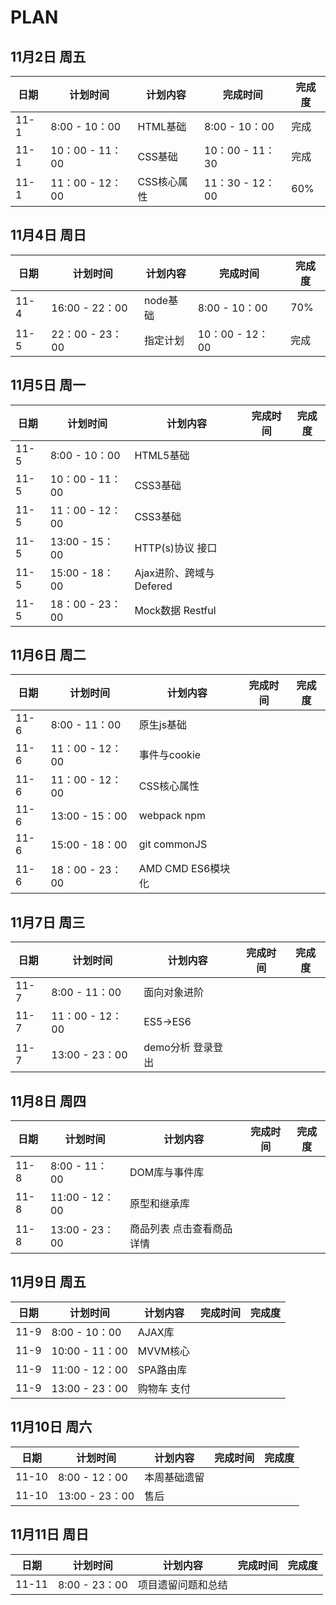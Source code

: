 # PLAN

## 11月2日 周五
日期 | 计划时间 | 计划内容 | 完成时间 | 完成度
-- | -- | -- | -- | --
11-1 | 8:00 - 10：00 | HTML基础 | 8:00 - 10：00 | 完成
11-1 | 10：00 - 11：00 | CSS基础 | 10：00 - 11：30 | 完成
11-1 | 11：00 - 12：00 | CSS核心属性 | 11：30 - 12：00 | 60%

## 11月4日 周日
日期 | 计划时间 | 计划内容 | 完成时间 | 完成度
|-- | -- | -- | -- | --|
11-4 | 16:00 - 22：00 | node基础 | 8:00 - 10：00 |  70%
11-5 | 22：00 - 23：00 | 指定计划 | 10：00 - 12：00 | 完成

## 11月5日 周一
日期 | 计划时间 | 计划内容 | 完成时间 | 完成度
|-- | -- | -- | -- | --|
11-5 | 8:00 - 10：00 | HTML5基础 |  |
11-5 | 10：00 - 11：00 | CSS3基础 |  |
11-5 | 11：00 - 12：00 | CSS3基础 |  |
11-5 | 13:00 - 15：00 | HTTP(s)协议 接口 |  |
11-5 | 15:00 - 18：00 | Ajax进阶、跨域与Defered |  |
11-5 | 18：00 - 23：00 | Mock数据 Restful|   |

## 11月6日 周二
日期 | 计划时间 | 计划内容 | 完成时间 | 完成度
|-- | -- | -- | -- | --|
11-6 | 8:00 - 11：00 | 原生js基础 | |
11-6 | 11：00 - 12：00 | 事件与cookie |  |
11-6 | 11：00 - 12：00 | CSS核心属性 |  |
11-6 | 13:00 - 15：00 | webpack npm |  |
11-6 | 15:00 - 18：00 | git commonJS |  |
11-6 | 18：00 - 23：00 | AMD CMD ES6模块化 |   |

## 11月7日 周三
日期 | 计划时间 | 计划内容 | 完成时间 | 完成度
|-- | -- | -- | -- | --|
11-7 | 8:00 - 11：00 | 面向对象进阶 |  |
11-7 | 11：00 - 12：00 | ES5->ES6 |  |
11-7 | 13:00 - 23：00 | demo分析 登录登出 |  |

## 11月8日 周四
| 日期 | 计划时间| 计划内容| 完成时间| 完成度|
|-- | -- | -- | -- | --|
11-8 | 8:00 - 11：00 | DOM库与事件库 |  |
11-8 | 11:00 - 12：00 | 原型和继承库 |  |
11-8 | 13:00 - 23：00 | 商品列表 点击查看商品详情 |  |

## 11月9日 周五
| 日期 | 计划时间| 计划内容| 完成时间| 完成度|
|-- | -- | -- | -- | --|
11-9 | 8:00 - 10：00 | AJAX库 |  |
11-9 | 10:00 - 11：00 | MVVM核心 |  |
11-9 | 11:00 - 12：00 | SPA路由库 |  |
11-9 | 13:00 - 23：00 | 购物车 支付 |  |

## 11月10日 周六
| 日期 | 计划时间| 计划内容| 完成时间| 完成度|
|-- | -- | -- | -- | --|
11-10 | 8:00 - 12：00 | 本周基础遗留 |  |
11-10 | 13:00 - 23：00 | 售后 |  |

## 11月11日 周日
| 日期 | 计划时间| 计划内容| 完成时间| 完成度|
|-- | -- | -- | -- | --|
11-11 | 8:00 - 23：00 | 项目遗留问题和总结 |  |


